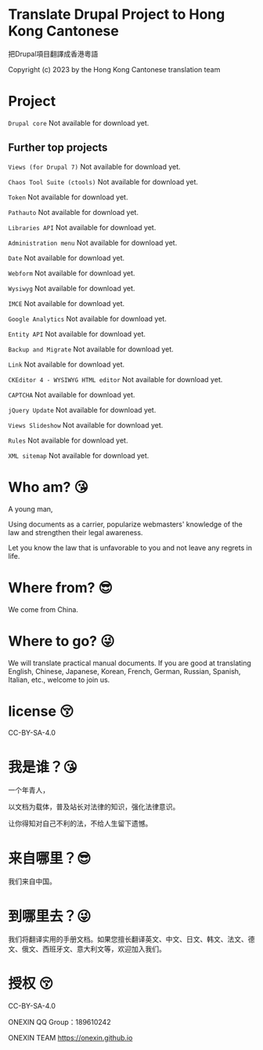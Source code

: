 # Translate Drupal Project to Hong Kong Cantonese
把Drupal項目翻譯成香港粵語

Copyright (c) 2023 by the Hong Kong Cantonese translation team

# Project

`Drupal core`	Not available for download yet.

## Further top projects

`Views (for Drupal 7)`	Not available for download yet.

`Chaos Tool Suite (ctools)`	Not available for download yet.

`Token`	Not available for download yet.

`Pathauto`	Not available for download yet.

`Libraries API`	Not available for download yet.

`Administration menu`	Not available for download yet.

`Date`	Not available for download yet.

`Webform`	Not available for download yet.

`Wysiwyg`	Not available for download yet.

`IMCE`	Not available for download yet.

`Google Analytics`	Not available for download yet.

`Entity API`	Not available for download yet.

`Backup and Migrate`	Not available for download yet.

`Link`	Not available for download yet.

`CKEditor 4 - WYSIWYG HTML editor`	Not available for download yet.

`CAPTCHA`	Not available for download yet.

`jQuery Update`	Not available for download yet.

`Views Slideshow`	Not available for download yet.

`Rules`	Not available for download yet.

`XML sitemap`	Not available for download yet.



# Who am? 😘
A young man, 

Using documents as a carrier, popularize webmasters' knowledge of the law and strengthen their legal awareness. 

Let you know the law that is unfavorable to you and not leave any regrets in life.

# Where from? 😎‍
We come from China.

# Where to go? 😜
We will translate practical manual documents. If you are good at translating English, Chinese, Japanese, Korean, French, German, Russian, Spanish, Italian, etc., welcome to join us.

# license 😚‍
CC-BY-SA-4.0


# 我是谁？😘
一个年青人，

以文档为载体，普及站长对法律的知识，强化法律意识。

让你得知对自己不利的法，不给人生留下遗憾。

# 来自哪里？😎‍
我们来自中国。

# 到哪里去？😜
我们将翻译实用的手册文档。如果您擅长翻译英文、中文、日文、韩文、法文、德文、俄文、西班牙文、意大利文等，欢迎加入我们。

# 授权 😚‍
CC-BY-SA-4.0


ONEXIN QQ Group：189610242

ONEXIN TEAM https://onexin.github.io

